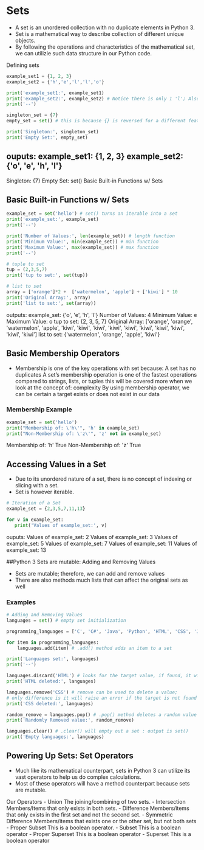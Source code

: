 # Sets
  - A set is an unordered collection with no duplicate elements in Python 3.
  - Set is a mathematical way to describe collection of different unique objects.
  - By following the operations and characteristics of the mathematical set, we can utilizie such data structure in our Python code.

Defining sets
```python
example_set1 = {1, 2, 3}
example_set2 = {'h','e','l','l','o'}

print('example_set1:', example_set1)
print('example_set2:', example_set2) # Notice there is only 1 'l'; Also notice the order of the values outputted
print('--')

singleton_set = {7}
empty_set = set() # this is because {} is reversed for a different feature in python 3.

print('Singleton:', singleton_set)
print('Empty Set:', empty_set)
```
ouputs:
example_set1: {1, 2, 3}
example_set2: {'o', 'e', 'h', 'l'}
--
Singleton: {7}
Empty Set: set()
Basic Built-in Functions w/ Sets

## Basic Built-in Functions w/ Sets
``` python
example_set = set('hello') # set() turns an iterable into a set
print('example_set:', example_set)
print('--')

print('Number of Values:', len(example_set)) # length function
print('Minimum Value:', min(example_set)) # min function
print('Maximum Value:', max(example_set)) # max function
print('--')

# tuple to set
tup = (2,3,5,7)
print('tup to set:', set(tup))

# list to set
array = ['orange']*2 +  ['watermelon', 'apple'] + ['kiwi'] * 10
print('Original Array:', array)
print('list to set:', set(array))
```
outputs:
example_set: {'o', 'e', 'h', 'l'}
Number of Values: 4
Minimum Value: e
Maximum Value: o
tup to set: {2, 3, 5, 7}
Original Array: ['orange', 'orange', 'watermelon', 'apple', 'kiwi', 'kiwi', 'kiwi', 'kiwi', 'kiwi', 'kiwi', 'kiwi', 'kiwi', 'kiwi', 'kiwi']
list to set: {'watermelon', 'orange', 'apple', 'kiwi'}

## Basic Membership Operators
  - Membership is one of the key operations with set because:
      A set has no duplicates
      A set’s membership operation is one of the fastest operations compared to strings, lists, or tuples this will be covered more when we look at the concept of: complexity
      By using membership operator, we can be certain a target exists or does not exist in our data

### Membership Example
``` python
example_set = set('hello')
print("Membership of: \'h\'", 'h' in example_set)
print("Non-Membership of: \'z\'", 'z' not in example_set)
``` 
Membership of: 'h' True
Non-Membership of: 'z' True

## Accessing Values in a Set
  - Due to its unordered nature of a set, there is no concept of indexing or slicing with a set.
  - Set is however iterable.
 ``` python
# Iteration of a Set
example_set = {2,3,5,7,11,13}

for v in example_set:
    print('Values of example_set:', v)
 ```
 
 ouputs: 
Values of example_set: 2
Values of example_set: 3
Values of example_set: 5
Values of example_set: 7
Values of example_set: 11
Values of example_set: 13

##Python 3 Sets are mutable: Adding and Removing Values
   - Sets are mutable; therefore, we can add and remove values
   - There are also methods much lists that can affect the original sets as well

### Examples
``` python
# Adding and Removing Values
languages = set() # empty set initialization

programming_languages = ['C', 'C#', 'Java', 'Python', 'HTML', 'CSS', 'JavaScript', 'Haskell']

for item in programming_languages:
    languages.add(item) # .add() method adds an item to a set

print('Languages set:', languages)
print('--')

languages.discard('HTML') # looks for the target value, if found, it will remove from the set
print('HTML deleted:', languages)

languages.remove('CSS') # remove can be used to delete a value;
# only difference is it will raise an error if the target is not found
print('CSS deleted:', languages)

random_remove = languages.pop() # .pop() method deletes a random value and return the value ... not recommended
print('Randomly Removed value:', random_remove)

languages.clear() # .clear() will empty out a set : output is set()
print('Empty languages:', languages)
```
## Powering Up Sets: Set Operators
  - Much like its mathematical counterpart, sets in Python 3 can utilize its vast operators to help us do complex calculations.
  - Most of these operators will have a method counterpart because sets are mutable.

Our Operators
    - Union
          The joining/combining of two sets.
    - Intersection
          Members/Items that only exists in both sets.
    - Difference
          Members/items that only exists in the first set and not the second set.
    - Symmetric Difference
          Members/items that exists one or the other set, but not both sets
    - Proper Subset
          This is a boolean operator.
    - Subset
          This is a boolean operator
    - Proper Superset
          This is a boolean operator
    - Superset
          This is a boolean operator
